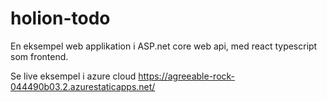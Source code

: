 # holion-todo

En eksempel web applikation i ASP.net core web api, med react typescript som frontend.

Se live eksempel i azure cloud https://agreeable-rock-044490b03.2.azurestaticapps.net/
